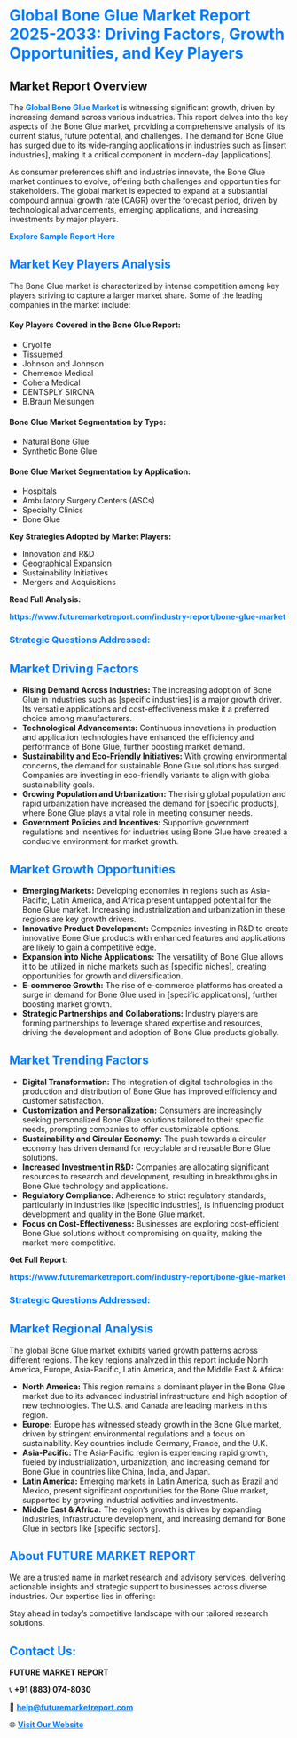 <h1 style="color: #007BFF;">Global Bone Glue Market Report 2025-2033: Driving Factors, Growth Opportunities, and Key Players</h1>

<section id="overview">
<h2>Market Report Overview</h2>
<p>The <a href="https://www.futuremarketreport.com/industry-report/bone-glue-market" style="color: #007BFF; text-decoration: none;"><strong>Global Bone Glue Market</strong></a> is witnessing significant growth, driven by increasing demand across various industries. This report delves into the key aspects of the Bone Glue market, providing a comprehensive analysis of its current status, future potential, and challenges. The demand for Bone Glue has surged due to its wide-ranging applications in industries such as [insert industries], making it a critical component in modern-day [applications].</p>
<p>As consumer preferences shift and industries innovate, the Bone Glue market continues to evolve, offering both challenges and opportunities for stakeholders. The global market is expected to expand at a substantial compound annual growth rate (CAGR) over the forecast period, driven by technological advancements, emerging applications, and increasing investments by major players.</p>
</section>

<section id="overview">
<p><a href="https://www.futuremarketreport.com/request-sample/reportId=124881" style="color: #007BFF; text-decoration: none;"><strong>Explore Sample Report Here</strong></a></p>
</section>

<section id="key-players">
<h2 style="color: #007BFF;">Market Key Players Analysis</h2>
<p>The Bone Glue market is characterized by intense competition among key players striving to capture a larger market share. Some of the leading companies in the market include:</p>
<h4>Key Players Covered in the Bone Glue Report:</h4>
<ul><li>Cryolife</li><li>Tissuemed</li><li>Johnson and Johnson</li><li>Chemence Medical</li><li>Cohera Medical</li><li>DENTSPLY SIRONA</li><li>B.Braun Melsungen</li></ul>
<h4>Bone Glue Market Segmentation by Type:</h4>
<ul><li>Natural Bone Glue</li><li>Synthetic Bone Glue</li></ul>

<h4>Bone Glue Market Segmentation by Application:</h4>
<ul><li>Hospitals</li><li>Ambulatory Surgery Centers (ASCs)</li><li>Specialty Clinics</li><li>Bone Glue</li></ul>
<p><strong>Key Strategies Adopted by Market Players:</strong></p>
<ul>
<li>Innovation and R&D</li>
<li>Geographical Expansion</li>
<li>Sustainability Initiatives</li>
<li>Mergers and Acquisitions</li>
</ul>
</section>

<section>
<p><strong>Read Full Analysis: </strong></p><a href="https://www.futuremarketreport.com/industry-report/bone-glue-market" style="color: #007BFF; text-decoration: none;"><strong>https://www.futuremarketreport.com/industry-report/bone-glue-market</strong></a>
<h3 style="color: #007BFF;">Strategic Questions Addressed:</h3>
</section>

<section id="driving-factors">
<h2 style="color: #007BFF;">Market Driving Factors</h2>
<ul>
<li><strong>Rising Demand Across Industries:</strong> The increasing adoption of Bone Glue in industries such as [specific industries] is a major growth driver. Its versatile applications and cost-effectiveness make it a preferred choice among manufacturers.</li>
<li><strong>Technological Advancements:</strong> Continuous innovations in production and application technologies have enhanced the efficiency and performance of Bone Glue, further boosting market demand.</li>
<li><strong>Sustainability and Eco-Friendly Initiatives:</strong> With growing environmental concerns, the demand for sustainable Bone Glue solutions has surged. Companies are investing in eco-friendly variants to align with global sustainability goals.</li>
<li><strong>Growing Population and Urbanization:</strong> The rising global population and rapid urbanization have increased the demand for [specific products], where Bone Glue plays a vital role in meeting consumer needs.</li>
<li><strong>Government Policies and Incentives:</strong> Supportive government regulations and incentives for industries using Bone Glue have created a conducive environment for market growth.</li>
</ul>
</section>

<section id="growth-opportunities">
<h2 style="color: #007BFF;">Market Growth Opportunities</h2>
<ul>
<li><strong>Emerging Markets:</strong> Developing economies in regions such as Asia-Pacific, Latin America, and Africa present untapped potential for the Bone Glue market. Increasing industrialization and urbanization in these regions are key growth drivers.</li>
<li><strong>Innovative Product Development:</strong> Companies investing in R&D to create innovative Bone Glue products with enhanced features and applications are likely to gain a competitive edge.</li>
<li><strong>Expansion into Niche Applications:</strong> The versatility of Bone Glue allows it to be utilized in niche markets such as [specific niches], creating opportunities for growth and diversification.</li>
<li><strong>E-commerce Growth:</strong> The rise of e-commerce platforms has created a surge in demand for Bone Glue used in [specific applications], further boosting market growth.</li>
<li><strong>Strategic Partnerships and Collaborations:</strong> Industry players are forming partnerships to leverage shared expertise and resources, driving the development and adoption of Bone Glue products globally.</li>
</ul>
</section>

<section id="trending-factors">
<h2 style="color: #007BFF;">Market Trending Factors</h2>
<ul>
<li><strong>Digital Transformation:</strong> The integration of digital technologies in the production and distribution of Bone Glue has improved efficiency and customer satisfaction.</li>
<li><strong>Customization and Personalization:</strong> Consumers are increasingly seeking personalized Bone Glue solutions tailored to their specific needs, prompting companies to offer customizable options.</li>
<li><strong>Sustainability and Circular Economy:</strong> The push towards a circular economy has driven demand for recyclable and reusable Bone Glue solutions.</li>
<li><strong>Increased Investment in R&D:</strong> Companies are allocating significant resources to research and development, resulting in breakthroughs in Bone Glue technology and applications.</li>
<li><strong>Regulatory Compliance:</strong> Adherence to strict regulatory standards, particularly in industries like [specific industries], is influencing product development and quality in the Bone Glue market.</li>
<li><strong>Focus on Cost-Effectiveness:</strong> Businesses are exploring cost-efficient Bone Glue solutions without compromising on quality, making the market more competitive.</li>
</ul>
</section>

<section>
<p><strong>Get Full Report: </strong></p><a href="https://www.futuremarketreport.com/industry-report/bone-glue-market" style="color: #007BFF; text-decoration: none;"><strong>https://www.futuremarketreport.com/industry-report/bone-glue-market</strong></a>
<h3 style="color: #007BFF;">Strategic Questions Addressed:</h3>
</section>


<section id="regional-analysis">
<h2 style="color: #007BFF;">Market Regional Analysis</h2>
<p>The global Bone Glue market exhibits varied growth patterns across different regions. The key regions analyzed in this report include North America, Europe, Asia-Pacific, Latin America, and the Middle East & Africa:</p>
<ul>
<li><strong>North America:</strong> This region remains a dominant player in the Bone Glue market due to its advanced industrial infrastructure and high adoption of new technologies. The U.S. and Canada are leading markets in this region.</li>
<li><strong>Europe:</strong> Europe has witnessed steady growth in the Bone Glue market, driven by stringent environmental regulations and a focus on sustainability. Key countries include Germany, France, and the U.K.</li>
<li><strong>Asia-Pacific:</strong> The Asia-Pacific region is experiencing rapid growth, fueled by industrialization, urbanization, and increasing demand for Bone Glue in countries like China, India, and Japan.</li>
<li><strong>Latin America:</strong> Emerging markets in Latin America, such as Brazil and Mexico, present significant opportunities for the Bone Glue market, supported by growing industrial activities and investments.</li>
<li><strong>Middle East & Africa:</strong> The region’s growth is driven by expanding industries, infrastructure development, and increasing demand for Bone Glue in sectors like [specific sectors].</li>
</ul>
</section>

<footer>
<h2 style="color: #007BFF;">About FUTURE MARKET REPORT</h2>
<p>We are a trusted name in market research and advisory services, delivering actionable insights and strategic support to businesses across diverse industries. Our expertise lies in offering:</p>

<p>Stay ahead in today’s competitive landscape with our tailored research solutions.</p>

<h2 style="color: #007BFF;">Contact Us:</h2>
<p><strong>FUTURE MARKET REPORT</strong></p>
<p>📞 <strong>+91 (883) 074-8030</strong></p>
<p>📧 <strong><a href="mailto:help@futuremarketreport.com" style="color: #007BFF;">help@futuremarketreport.com</a></strong></p>
<p>🌐 <strong><a href="https://www.futuremarketreport.com/" style="color: #007BFF;">Visit Our Website</a></strong></p>
</footer>